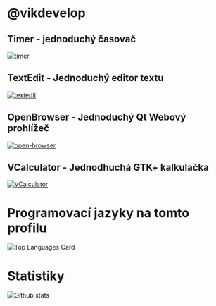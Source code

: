 # @vikdevelop
## Timer - jednoduchý časovač
[![timer](https://github-readme-stats.vercel.app/api/pin/?username=vikdevelop&repo=timer)](https://github.com/vikdevelop/timer)
## TextEdit - Jednoduchý editor textu
[![textedit](https://github-readme-stats.vercel.app/api/pin/?username=vikdevelop&repo=textedit)](https://github.com/vikdevelop/textedit)
## OpenBrowser - Jednoduchý Qt Webový prohlížeč
[![open-browser](https://github-readme-stats.vercel.app/api/pin/?username=vikdevelop&repo=open-browser)](https://github.com/vikdevelop/open-browser)
## VCalculator - Jednodhuchá GTK+ kalkulačka
[![VCalculator](https://github-readme-stats.vercel.app/api/pin/?username=vikdevelop&repo=VCalculator)](https://github.com/vikdevelop/VCalculator)
# Programovací jazyky na tomto profilu
![Top Languages Card](https://github-readme-stats.vercel.app/api/top-langs/?username=vikdevelop&layout=compact)
# Statistiky
![Github stats](https://github-readme-stats.vercel.app/api?username=vikdevelop&theme=highcontrast&show_icons=true&count_private=true)
